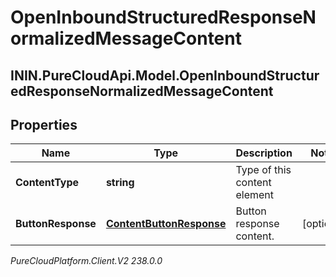 # OpenInboundStructuredResponseNormalizedMessageContent

## ININ.PureCloudApi.Model.OpenInboundStructuredResponseNormalizedMessageContent

## Properties

|Name | Type | Description | Notes|
|------------ | ------------- | ------------- | -------------|
| **ContentType** | **string** | Type of this content element | |
| **ButtonResponse** | [**ContentButtonResponse**](ContentButtonResponse) | Button response content. | [optional] |



_PureCloudPlatform.Client.V2 238.0.0_
